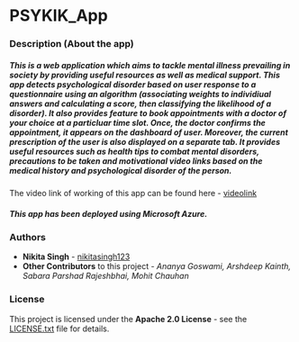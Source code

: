 # PSYKIK_App 


### Description (About the app)


##### This is a web application which aims to tackle mental illness prevailing in society by providing useful resources as well as medical support. This app detects psychological disorder based on user response to a questionnaire using an algorithm (associating weights to individiual answers and calculating a score, then classifying the likelihood of a disorder).  It also provides feature to book appointments with a doctor of your choice at a particluar time slot. Once, the doctor confirms the appointment, it appears on the dashboard of user. Moreover, the current prescription of the user is also displayed on a separate tab.  It provides useful resources such as health tips to combat mental disorders, precautions to be taken and motivational video links based on the medical history and psychological disorder of the person.  







The video link of working of this app can be found here - [videolink](https://www.youtube.com/watch?v=agLYSMw_VCI&feature=youtu.be)

##### *This app has been deployed using Microsoft Azure.*

### Authors

* **Nikita Singh** - [nikitasingh123](https://github.com/nikitasingh123) 
* **Other Contributors** to this project - *Ananya Goswami, Arshdeep Kainth, Sabara Parshad Rajeshbhai, Mohit Chauhan*

### License

This project is licensed under the **Apache 2.0 License** - see the [LICENSE.txt](LICENSE.txt) file for details.

